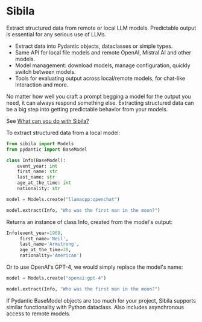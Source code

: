 # Sibila

Extract structured data from remote or local LLM models. Predictable output is essential for any serious use of LLMs.

- Extract data into Pydantic objects, dataclasses or simple types.
- Same API for local file models and remote OpenAI, Mistral AI and other models.
- Model management: download models, manage configuration, quickly switch between models.
- Tools for evaluating output across local/remote models, for chat-like interaction and more.

No matter how well you craft a prompt begging a model for the output you need, it can always respond something else. Extracting structured data can be a big step into getting predictable behavior from your models.

See [What can you do with Sibila?](https://jndiogo.github.io/sibila/what/)

To extract structured data from a local model:

``` python
from sibila import Models
from pydantic import BaseModel

class Info(BaseModel):
    event_year: int
    first_name: str
    last_name: str
    age_at_the_time: int
    nationality: str

model = Models.create("llamacpp:openchat")

model.extract(Info, "Who was the first man in the moon?")
```

Returns an instance of class Info, created from the model's output:

``` python
Info(event_year=1969,
     first_name='Neil',
     last_name='Armstrong',
     age_at_the_time=38,
     nationality='American')
```

Or to use OpenAI's GPT-4, we would simply replace the model's name:

``` python
model = Models.create("openai:gpt-4")

model.extract(Info, "Who was the first man in the moon?")
```

If Pydantic BaseModel objects are too much for your project, Sibila supports similar functionality with Python dataclass. Also includes asynchronous access to remote models.
